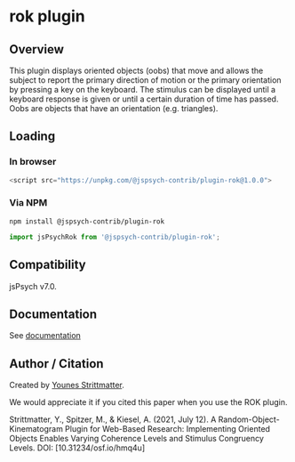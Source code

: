 # rok plugin

## Overview

This plugin displays oriented objects (oobs) that move and allows the subject to report the primary direction of motion or the primary orientation by pressing a key on the keyboard.  The stimulus can be displayed until a keyboard response is given or until a certain duration of time has passed. Oobs are objects that have an orientation (e.g. triangles).


## Loading

### In browser

```js
<script src="https://unpkg.com/@jspsych-contrib/plugin-rok@1.0.0">
```

### Via NPM

```
npm install @jspsych-contrib/plugin-rok
```

```js
import jsPsychRok from '@jspsych-contrib/plugin-rok';
```

## Compatibility

jsPsych v7.0.

## Documentation

See [documentation](docs/jspsych-rok.md)

## Author / Citation

Created by [Younes Strittmatter](https://github.com/younesStrittmatter).

We would appreciate it if you cited this paper when you use the ROK plugin.

Strittmatter, Y., Spitzer, M., & Kiesel, A. (2021, July 12). A Random-Object-Kinematogram Plugin for Web-Based Research: Implementing Oriented Objects Enables Varying Coherence Levels and Stimulus Congruency Levels. DOI: [10.31234/osf.io/hmq4u]